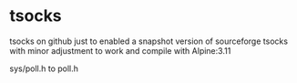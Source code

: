 # tsocks
tsocks on github just to enabled a snapshot version of sourceforge tsocks
with minor adjustment to work and compile with Alpine:3.11

sys/poll.h to poll.h
